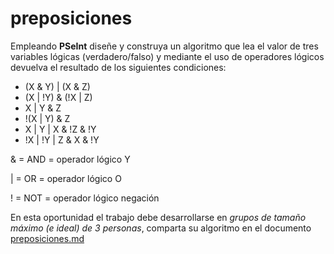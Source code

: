 # preposiciones

Empleando **PSeInt** diseñe y construya un algoritmo que lea el valor de tres variables lógicas (verdadero/falso) y mediante el uso de operadores lógicos devuelva el resultado de los siguientes condiciones:

* (X & Y) | (X & Z)
* (X | !Y) & (!X | Z)
* X | Y & Z
* !(X | Y) & Z 
* X | Y | X & !Z & !Y
* !X | !Y | Z & X & !Y

&  = AND = operador lógico Y

| = OR = operador lógico O

! = NOT = operador lógico negación

En esta oportunidad el trabajo debe desarrollarse en *grupos de tamaño máximo (e ideal) de 3 personas*, comparta su algoritmo en el documento [preposiciones.md]()
